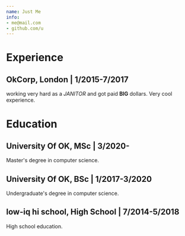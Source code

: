 ```yaml
---
name: Just Me
info:
- me@mail.com
- github.com/u
---
```


# Experience

## OkCorp, London | 1/2015-7/2017

working very hard as a *JANITOR* and got paid **BIG**
dollars. Very cool experience.

# Education

## University Of OK, MSc | 3/2020-

Master's degree in computer science.

## University Of OK, BSc | 1/2017-3/2020

Undergraduate's degree in computer science.

## low-iq hi school, High School | 7/2014-5/2018

High school education.

